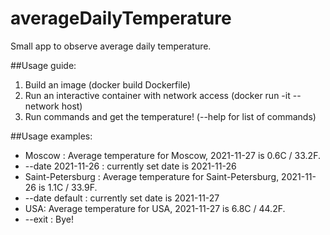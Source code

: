 # averageDailyTemperature

Small app to observe average daily temperature.

##Usage guide:
1. Build an image (docker build Dockerfile)
2. Run an interactive container with network access (docker run -it --network host)
3. Run commands and get the temperature! (--help for list of commands)

##Usage examples:
- Moscow : Average temperature for Moscow, 2021-11-27 is 0.6C / 33.2F.
- --date 2021-11-26 : currently set date is 2021-11-26
- Saint-Petersburg : Average temperature for Saint-Petersburg, 2021-11-26 is 1.1C / 33.9F.
- --date default : currently set date is 2021-11-27
- USA: Average temperature for USA, 2021-11-27 is 6.8C / 44.2F.
- --exit : Bye!